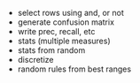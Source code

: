 - select rows using and, or not 
- generate confusion matrix
- write prec, recall, etc
- stats (multiple measures)
- stats from random
- discretize
- random rules from best ranges

